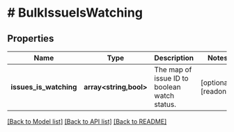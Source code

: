 # # BulkIssueIsWatching

## Properties

Name | Type | Description | Notes
------------ | ------------- | ------------- | -------------
**issues_is_watching** | **array<string,bool>** | The map of issue ID to boolean watch status. | [optional] [readonly]

[[Back to Model list]](../../README.md#models) [[Back to API list]](../../README.md#endpoints) [[Back to README]](../../README.md)
